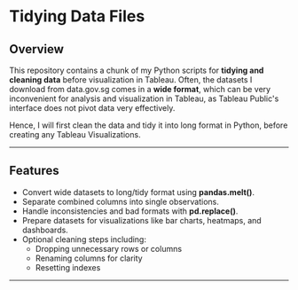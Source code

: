 # Tidying Data Files

## Overview
This repository contains a chunk of my Python scripts for **tidying and cleaning data** before visualization in Tableau. 
Often, the datasets I download from data.gov.sg comes in a **wide format**, 
which can be very inconvenient for analysis and visualization in Tableau, as Tableau Public's interface does not pivot data very effectively. 

Hence, I will first clean the data and tidy it into long format in Python, before creating any Tableau Visualizations.

---

## Features
- Convert wide datasets to long/tidy format using **pandas.melt()**.
- Separate combined columns into single observations.
- Handle inconsistencies and bad formats with **pd.replace()**.
- Prepare datasets for visualizations like bar charts, heatmaps, and dashboards.
- Optional cleaning steps including:
  - Dropping unnecessary rows or columns
  - Renaming columns for clarity
  - Resetting indexes

---

